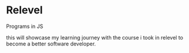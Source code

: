 # Relevel
Programs in JS

this will showcase my learning journey with the course i took in relevel to become a better software developer.
